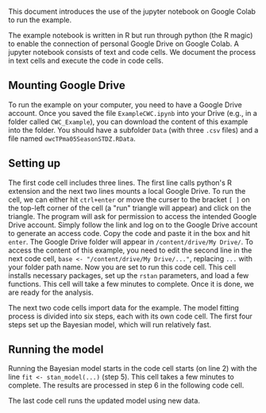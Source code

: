 This document introduces the use of the jupyter notebook on Google Colab to run the example.  

The example notebook is written in R but run through python (the R magic) to enable the connection of personal Google Drive on Google Colab. A jupyter notebook consists of text and code cells. We document the process in text cells and execute the code in code cells.  

## Mounting Google Drive
To run the example on your computer, you need to have a Google Drive account.  Once you saved the file `ExampleCWC.ipynb` into your Drive (e.g., in a folder called `CWC_Example`), you can download the content of this example into the folder. You should have a subfolder `Data` (with three `.csv` files) and a file named `owcTPma05SeasonSTDZ.RData`.

## Setting up
The first code cell includes three lines. The first line calls python's R extension and the next two lines mounts a local Google Drive.  To run the cell, we can either hit `ctrl+enter` or move the curser to the bracket `[ ]` on the top-left corner of the cell (a "run" triangle will appear) and click on the triangle.  The program will ask for permission to access the intended Google Drive account.  Simply follow the link and log on to the Google Drive account to generate an access code. Copy the code and paste it in the box and hit `enter`.  The Google Drive folder will appear in `/content/drive/My Drive/`. To access the content of this example, you need to edit the second line in the next code cell, `base <- "/content/drive/My Drive/..."`, replacing `...` with your folder path name. Now you are set to run this code cell.  This cell installs necessary packages, set up the `rstan` parameters, and load a few functions.  This cell will take a few minutes to complete.  Once it is done, we are ready for the analysis.

The next two code cells import data for the example.  The model fitting process is divided into six steps, each with its own code cell. The first four steps set up the Bayesian model, which will run relatively fast.  

## Running the model
Running the Bayesian model starts in the code cell starts (on line 2) with the line `fit <- stan_model(...)` (step 5).  This cell takes a few minutes to complete.  The results are processed in step 6 in the following code cell.

The last code cell runs the updated model using new data.

